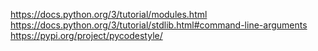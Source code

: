 https://docs.python.org/3/tutorial/modules.html
https://docs.python.org/3/tutorial/stdlib.html#command-line-arguments
https://pypi.org/project/pycodestyle/

